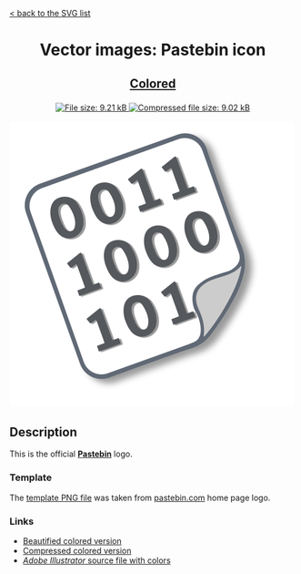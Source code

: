 [&lt; back to the SVG list](../ "Home page")

<h1><p align="center">Vector images: Pastebin icon</p></h1>

<h2><p align="center"><a href="Pastebin.colored.svg" title="View & Download Pastebin colored icon">Colored</a></p></h2>
<div class="badges" align="center">
	<a href="Pastebin.colored.svg" target="_blank" title="File size">
		<img alt="File size: 9.21 kB" src="https://img.shields.io/static/v1?cacheSeconds=10800&style=flat&label=File%20size&message=9.21%20kB&color=0aa">
	</a>
	<a href="./src/Pastebin.colored.min.svg" target="_blank" title="File size">
		<img alt="Compressed file size: 9.02 kB" src="https://img.shields.io/static/v1?cacheSeconds=10800&style=flat&label=Compressed&message=9.02%20kB&color=bb0">
	</a>
</div>
<div>
	<br>
	<img src="Pastebin.colored.svg" alt="Pastebin colored icon" title="Pastebin colored icon">
	<br>
</div>

## Description

This is the official **[Pastebin](https://pastebin.com "Visit pastebin.com")** logo.

### Template

The [template PNG file](https://pastebin.com/i/pastebin_logo_side_outline.png "See template PNG file") was taken from [pastebin.com](https://pastebin.com "Visit pastebin.com") home page logo.


### Links

-   [Beautified colored version](Pastebin.colored.svg "Download beautified colored SVG")
-   [Compressed colored version](./src/Pastebin.colored.min.svg "Download compressed colored SVG")
-   [*Adobe Illustrator* source file with colors](./src/Pastebin.colored.ai "Download Adobe Illustrator (.ai) source file with colors")